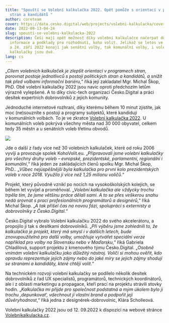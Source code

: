 ```yaml
---
title: "Spouští se Volební kalkulačka 2022. Opět pomůže s orientací v programech
  stran a kandidátů "
author: coreteam
cover: https://data.cesko.digital/web/projects/volebni-kalkulacka/cover.jpg
date: 2022-09-13-04-24
slug: spousti-se-volebni-kalkulacka-2022
description: Češi mají opět možnost díky volební kalkulačce načerpat důvěryhodné
  informace a podklady pro rozhodnutí, koho volit. Jelikož se letos ve dnech 23.
  a 24. září 2022 konají jak senátní volby, tak komunální volby, i volební
  kalkulačky jsou dvě.
lang: cs
---
```

„*Cílem volebních kalkulaček je zlepšit orientaci v programech stran, porovnat postoje jednotlivců s postoji politických stran a kandidátů, a snížit tak před volbami informační bariéru*,“ říká její zakladatel Mgr. Michal Škop, PhD. Obě volební kalkulačky 2022 jsou navíc oproti předchozím letům výrazně vylepšené. A to díky civic-tech organizaci Česko.Digital a práci desítek expertních dobrovolníků z jejich komunity. 

Jednoduché internetové rozhraní, díky kterému během 10 minut zjistíte, jak moc (ne)souzníte s postoji a programy subjektů, které kandidují v komunálních volbách. To je ve zkratce [Volební kalkulačka 2022](https://www.volebnikalkulacka.cz/). U komunálních voleb pokrývá všechny města nad 30 000 obyvatel, celkem tedy 35 městn a u senátních voleb třetinu obvodů.

![](https://data.cesko.digital/web/projects/volebni-kalkulacka_cesko-digital.png)

Jde o další z řady více než 30 volebních kalkulaček, které od roku 2006 vyvíjí a provozuje spolek KohoVolit.eu. „*Připravovali jsme volební kalkulačky pro všechny druhy voleb – evropské, prezidentské, parlamentní, regionální i komunální*,“ říká jeden ze zakládajících členů spolku Mgr. Michal Škop, PhD.. „*Vůbec nejúspěšnější byla kalkulačka pro první kolo prezidentských voleb v roce 2018. Využilo ji více než 1,25 milionu voličů*.“ 

Projekt, který původně vznikl po nocích na vysokoškolských kolejích, se během let vyvíjel a proměňoval. „*Volební kalkulačka ale vždycky trochu trpěla tím, že jsme většinu práce dělali sami. A to se přes veškerou snahu nedá srovnat s prací profesionálních programátorů a designérů*,“ říká Michal Škop. „*A tak přišel čas na novou fázi, spolupráci s externisty a dobrovolníky z Česko.Digital*.“

Česko.Digital vybralo Volební kalkulačku 2022 do svého akcelerátoru, a propojilo ji tak s desítkami dobrovolníků. „*Při výběru jsme zohlednili to, že kalkulačka je projekt, který má smysl i v dalších letech, bude znovupoužitelná pro další volby, umožňuje vytvářet speciální verze například pro volby na Slovensku nebo v Maďarsku*,“ říká Gabriela Chladilová, support projektu z kmenového týmu Česko.Digital. „*Osobně vnímám volební kalkulačku jako důležitý nástroj. Voliči si mohou ověřit, kdo opravdu reprezentuje jejich zájmy nebo do jaké míry se jejich zájmy shodují se stranami a kandidáty, které chtějí volit*.“   

Na technickém rozvoji volební kalkulačky se podílelo několik desítek dobrovolníků z řad UX specialistů, programátorů, technických koordinátorů, ale i z oblasti marketingu a propagace, kteří prací na projektu strávili stovky hodin. „*Kalkulačka mi přijde pro společnost podstatná a mým úkolem bylo ji trochu ‚depunkovat‘, vdechnout jí vlastní brand a podpořit její důvěryhodnost*,“ říká jedna z designérek-dobrovolnic, Klára Scholleová.

Volební kalkulačky 2022 jsou od 12. 09.2022 k dispozici na webové stránce [Volebnikalkulacka.cz](https://www.volebnikalkulacka.cz/).